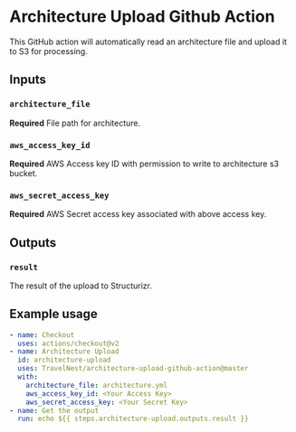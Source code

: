 # Architecture Upload Github Action
This GitHub action will automatically read an architecture file and upload it to S3 for processing.

## Inputs
### `architecture_file`
**Required** File path for architecture.

### `aws_access_key_id`
**Required** AWS Access key ID with permission to write to architecture s3 bucket.

### `aws_secret_access_key`
**Required** AWS Secret access key associated with above access key.

## Outputs
### `result`
The result of the upload to Structurizr.

## Example usage
```yaml
- name: Checkout
  uses: actions/checkout@v2
- name: Architecture Upload
  id: architecture-upload
  uses: TravelNest/architecture-upload-github-action@master
  with:
    architecture_file: architecture.yml
    aws_access_key_id: <Your Access Key>
    aws_secret_access_key: <Your Secret Key>
- name: Get the output
  run: echo ${{ steps.architecture-upload.outputs.result }}
```